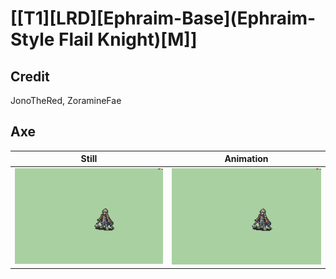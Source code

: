 # [\[T1\]\[LRD\]\[Ephraim-Base\]\(Ephraim-Style Flail Knight\)\[M\]]

## Credit

JonoTheRed, ZoramineFae
	
## Axe

| Still | Animation |
| :---: | :-------: |
| ![Axe still](./Axe_000.png) | ![Axe animation](./Axe.gif) |

